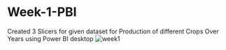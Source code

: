 # Week-1-PBI 

Created 3 Slicers  for given dataset for Production of different Crops Over Years​ ​using Power BI desktop
![week1](https://github.com/user-attachments/assets/4883f568-4722-4aef-a3da-d1802eacdbbf)

